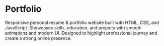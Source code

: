 # Portfolio
Responsive personal resume &amp; portfolio website built with HTML, CSS, and JavaScript. Showcases skills, education, and projects with smooth animations and modern UI. Designed to highlight professional journey and create a strong online presence.

